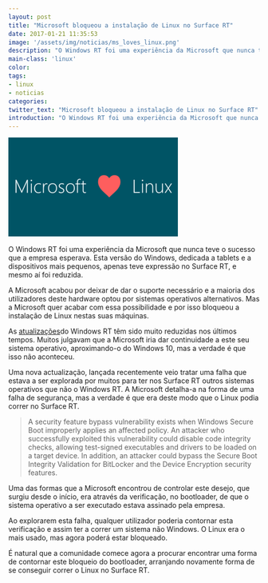 ```yaml
---
layout: post
title: "Microsoft bloqueou a instalação de Linux no Surface RT"
date: 2017-01-21 11:35:53
image: '/assets/img/noticias/ms_loves_linux.png'
description: "O Windows RT foi uma experiência da Microsoft que nunca teve o sucesso que a empresa esperava."
main-class: 'linux'
color:
tags:
- linux
- noticias
categories:
twitter_text: "Microsoft bloqueou a instalação de Linux no Surface RT"
introduction: "O Windows RT foi uma experiência da Microsoft que nunca teve o sucesso que a empresa esperava."
---
```


![Microsoft loves Linux](/assets/img/noticias/ms_loves_linux.png)

O Windows RT foi uma experiência da Microsoft que nunca teve o sucesso que a empresa esperava. Esta versão do Windows, dedicada a tablets e a dispositivos mais pequenos, apenas teve expressão no Surface RT, e mesmo aí foi reduzida.

A Microsoft acabou por deixar de dar o suporte necessário e a maioria dos utilizadores deste hardware optou por sistemas operativos alternativos. Mas a Microsoft quer acabar com essa possibilidade e por isso bloqueou a instalação de Linux nestas suas máquinas.

As [atualizações](https://technet.microsoft.com/en-us/library/security/ms16-094.aspx)do Windows RT têm sido muito reduzidas nos últimos tempos. Muitos julgavam que a Microsoft iria dar continuidade a este seu sistema operativo, aproximando-o do Windows 10, mas a verdade é que isso não aconteceu.

Uma nova actualização, lançada recentemente veio tratar uma falha que estava a ser explorada por muitos para ter nos Surface RT outros sistemas operativos que não o Windows RT. A Microsoft detalha-a na forma de uma falha de segurança, mas a verdade é que era deste modo que o Linux podia correr no Surface RT.

> A security feature bypass vulnerability exists when Windows Secure Boot improperly applies an affected policy. An attacker who successfully exploited this vulnerability could disable code integrity checks, allowing test-signed executables and drivers to be loaded on a target device. In addition, an attacker could bypass the Secure Boot Integrity Validation for BitLocker and the Device Encryption security features.

Uma das formas que a Microsoft encontrou de controlar este desejo, que surgiu desde o início, era através da verificação, no bootloader, de que o sistema operativo a ser executado estava assinado pela empresa.

Ao explorarem esta falha, qualquer utilizador poderia contornar esta verificação e assim ter a correr um sistema não Windows. O Linux era o mais usado, mas agora poderá estar bloqueado.

É natural que a comunidade comece agora a procurar encontrar uma forma de contornar este bloqueio do bootloader, arranjando novamente forma de se conseguir correr o Linux no Surface RT.
